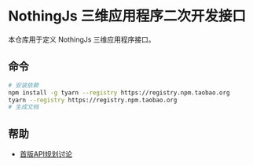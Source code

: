 # NothingJs 三维应用程序二次开发接口

本仓库用于定义 NothingJs 三维应用程序接口。

## 命令

```bash
# 安装依赖
npm install -g tyarn --registry https://registry.npm.taobao.org
tyarn --registry https://registry.npm.taobao.org
# 生成文档
```

## 帮助

- [首版API规划讨论](https://github.com/nothing-pro/NothingApi/issues/1)
